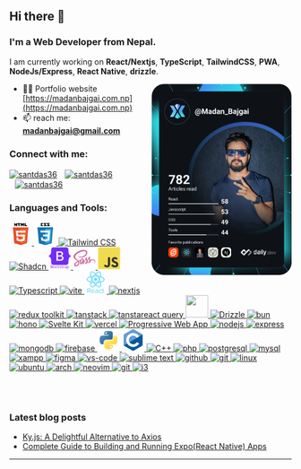 ## Hi there 👋

### I'm a Web Developer from Nepal.

I am currently working on **React/Nextjs**, **TypeScript**, **TailwindCSS**, **PWA**, **NodeJs/Express**, **React Native**, **drizzle**.

<a href="https://app.daily.dev/madanbazgai">
  <img align="right" src="https://github.com/madanbajgai/madanbajgai/blob/main/devcard.svg" width="250" alt="Madan Bajgai's Dev Card" />
</a>

- 👨‍💻 Portfolio website [https://madanbajgai.com.np](https://madanbajgai.com.np)
- 📫 reach me: **madanbajgai@gmail.com**

<h3 align="left">Connect with me:</h3>

<!-- Social Links -->
<p align="left">
  <a href="https://www.instagram.com/madanbazgai" target="blank"><img align="center" src="https://cdn3.iconfinder.com/data/icons/2018-social-media-logotypes/1000/2018_social_media_popular_app_logo_instagram-64.png" alt="santdas36" height="40" width="40" /></a>
  <a href="https://www.linkedin.com/in/madanbazgai" target="blank"><img align="center" src="https://cdn0.iconfinder.com/data/icons/social-circle-3/72/Linkedin-64.png" alt="santdas36" height="40" width="40" style="margin-left: 10px" /></a>
  <a href="https://fb.com/madan.bajgai" target="blank"><img align="center" src="https://cdn2.iconfinder.com/data/icons/social-media-2285/512/1_Facebook_colored_svg_copy-64.png" alt="santdas36" height="40" width="40" style="margin-left: 10px" /></a>
  <!-- <a href="https://twitter.com/" target="blank"><img align="center" src="https://cdn2.iconfinder.com/data/icons/social-media-2285/512/1_Twitter2_colored_svg-64.png" alt="santdas36" height="40" width="40" style="margin-left: 10px" /></a> -->
</p>

<!-- Language and Tools -->

<h3 align="left">Languages and Tools:</h3>

<p align="left">
  <!-- HTML5 -->
  <a href="https://www.w3.org/html/" target="_blank">
    <img src="https://raw.githubusercontent.com/devicons/devicon/master/icons/html5/html5-original-wordmark.svg" alt="html5" width="40" height="40" />
  </a>

  <!-- CSS3 -->
  <a href="https://www.w3schools.com/css/" target="_blank">
    <img src="https://raw.githubusercontent.com/devicons/devicon/master/icons/css3/css3-original-wordmark.svg" alt="css3" width="40" height="40" />
  </a>

  <!-- Tailwind CSS -->
  <a href="https://tailwindcss.com/" target="_blank">
    <img src="https://user-images.githubusercontent.com/98990/89711240-4172a200-d989-11ea-8d51-4aaf922fa407.png" alt="Tailwind CSS" width="40" height="40" />
  </a>

  <!-- Shadcn  -->
  <a href="https://ui.shadcn.com/" target="_blank">
    <img src="https://ui.shadcn.com/apple-touch-icon.png" alt="Shadcn " width="40" height="40" />
  </a>

  <!-- Bootstrap -->
  <a href="https://getbootstrap.com" target="_blank">
    <img src="https://raw.githubusercontent.com/devicons/devicon/master/icons/bootstrap/bootstrap-plain-wordmark.svg" alt="bootstrap" width="40" height="40" />
  </a>

  <!-- SASS -->
  <a href="https://sass-lang.com" target="_blank">
    <img src="https://raw.githubusercontent.com/devicons/devicon/master/icons/sass/sass-original.svg" alt="sass" width="40" height="40" />
  </a>

  <!-- JavaScript -->
  <a href="https://www.w3schools.com/js/" target="_blank">
    <img src="https://raw.githubusercontent.com/devicons/devicon/master/icons/javascript/javascript-original.svg" alt="JavaScript" width="40" height="40" />
  </a>

  <!-- TypeScript -->
  <a href="https://www.typescriptlang.org/">
    <img src="https://upload.wikimedia.org/wikipedia/commons/thumb/4/4c/Typescript_logo_2020.svg/2048px-Typescript_logo_2020.svg.png" alt="Typescript" width="40" height="40" />
  </a>

  <!-- Vite -->
  <a href="https://vitejs.dev/" target="_blank">
    <img src="https://vitejs.dev/logo-with-shadow.png" alt="vite" width="40" height="40" />
  </a>

  <!-- ReactJS -->
  <a href="https://reactjs.org/" target="_blank">
    <img src="https://raw.githubusercontent.com/devicons/devicon/master/icons/react/react-original-wordmark.svg" alt="react" width="40" height="40" />
  </a>

  <!-- NextJS -->
  <a href="https://nextjs.org/" target="_blank">
    <img src="https://www.svgrepo.com/show/354113/nextjs-icon.svg" alt="nextjs" width="50" height="40" />
  </a>

   <!-- Redux Toolkit -->
  <a href="https://redux-toolkit.js.org/" target="_blank">
    <img src="https://raw.githubusercontent.com/reduxjs/redux/master/logo/logo.png" alt="redux toolkit" width="40" height="40" />
  </a> 
  
   <!-- Tanstack -->
  <a href="https://tanstack.com/" target="_blank">
    <img src="https://tanstack.com/_build/assets/logo-color-600w-Er4SOkq1.png" alt="tanstack" width="40" height="40" />
  </a>

   <!-- React Query -->
  <a href="https://tanstack.com/query/latest" target="_blank">
    <img src="https://images.seeklogo.com/logo-png/43/1/react-query-logo-png_seeklogo-435661.png" alt="tanstareact query" width="40" height="40" />
  </a>

 <!-- Zustand -->
  <a href="https://zustand-demo.pmnd.rs/" target="_blank">
    <img src="https://user-images.githubusercontent.com/958486/218346783-72be5ae3-b953-4dd7-b239-788a882fdad6.svg"  width="40" height="40"/>
  </a>

   <!-- Drizzle -->
  <a href="https://orm.drizzle.team/" target="_blank">
    <img src="https://pbs.twimg.com/media/F7V2rLQWUAAgaLh?format=jpg&name=360x360" alt="Drizzle" width="40" height="40" />
  </a>

<!-- Bun -->
  <a href="https://bun.sh/" target="_blank">
    <img src="https://seeklogo.com/images/B/bun-logo-A876328A1F-seeklogo.com.png" alt="bun" width="40" height="40" />
  </a>

  <!-- HonoJs -->
  <a href="https://hono.dev/" target="_blank">
    <img src="https://avatars.githubusercontent.com/u/98495527?s=200&v=4" alt="hono" width="40" height="40" />
  </a>

  <!-- Svelte/ Svelte-kit -->
  <a href="https://svelte.dev/">
    <img src="https://upload.wikimedia.org/wikipedia/commons/thumb/6/6e/Svelte_logo_by_gengns.svg/514px-Svelte_logo_by_gengns.svg.png?20191219134736" alt="Svelte Kit" height="40" />
  </a>

  <!-- Vercel -->
  <a href="https://vercel.com/" target="_blank">
    <img src="https://encrypted-tbn0.gstatic.com/images?q=tbn:ANd9GcQ0irVkQRaYA0tFB3442h8Mu_B405Ds-oDvtaPOEGM&s" alt="vercel" width="40" height="40" />
  </a>

  <!-- Progressive Web App -->
  <a href="https://web.dev/progressive-web-apps/">
    <img src="https://i0.wp.com/shinesolutions.com/wp-content/uploads/2018/07/28351989-7f68389e-6c4b-11e7-9bf2-e9fcd4977e7a.png?fit=2048%2C771&ssl=1" alt="Progressive Web App" height="20" width="60" />
  </a>

  <!-- NodeJS -->
  <a href="https://nodejs.org" target="_blank">
    <img src="https://upload.wikimedia.org/wikipedia/commons/thumb/7/7e/Node.js_logo_2015.svg/2560px-Node.js_logo_2015.svg.png" alt="nodejs"  height="30" />
  </a>

  <!-- Express JS -->
  <a href="https://expressjs.com" target="_blank">
    <img src="https://testrigor.com/wp-content/uploads/2023/01/express-logo.png" alt="express" height="30" />
  </a>

  <!-- Mongodb -->
  <a href="https://www.mongodb.com/" target="_blank">
    <img src="https://w1.pngwing.com/pngs/711/379/png-transparent-green-grass-mongodb-database-documentoriented-database-dashboard-nosql-bson-javascript-thumbnail.png" alt="mongodb" width="40" height="40" />
  </a>

  <!-- Firebase -->
  <a href="https://firebase.google.com/" target="_blank">
    <img src="https://www.vectorlogo.zone/logos/firebase/firebase-icon.svg" alt="firebase" width="40" height="40" />
  </a>

  <!-- Python -->
  <a href="https://www.python.org" target="_blank">
    <img src="https://raw.githubusercontent.com/devicons/devicon/master/icons/python/python-original.svg" alt="python" width="40" height="40" />
  </a>

  <!-- C Programming -->
  <a href="https://www.cprogramming.com/" target="_blank">
    <img src="https://raw.githubusercontent.com/devicons/devicon/master/icons/c/c-original.svg" alt="c" width="40" height="40" />
  </a>

  <!-- C++ -->
  <a href="https://www.w3schools.com/cpp/" target="_blank">
    <img src="https://upload.wikimedia.org/wikipedia/commons/thumb/1/18/ISO_C%2B%2B_Logo.svg/306px-ISO_C%2B%2B_Logo.svg.png" alt="C++" width="40" height="40" />
  </a>

  <!-- PHP  -->
  <a href="https://www.php.net" target="_blank">
    <img src="https://upload.wikimedia.org/wikipedia/commons/thumb/2/27/PHP-logo.svg/711px-PHP-logo.svg.png?20180502235434" alt="php" width="60" height="30" />
  </a>

  <!-- PostgreSQL -->
  <a href="https://www.postgresql.org/" target="_blank">
    <img src="https://upload.wikimedia.org/wikipedia/commons/thumb/2/29/Postgresql_elephant.svg/540px-Postgresql_elephant.svg.png" alt="postgresql" width="40" height="40" />
  </a>

  <!-- MySQL -->
  <a href="https://www.mysql.com/" target="_blank">
    <img src="https://1000logos.net/wp-content/uploads/2020/08/MySQL-Logo-500x313.png" alt="mysql" width="70" height="40" />
  </a>

  <!-- XAMPP -->
  <a href="https://www.apachefriends.org/" target="_blank">
    <img src="https://w7.pngwing.com/pngs/369/32/png-transparent-xampp-php-computer-servers-computer-software-localhost-others-text-rectangle-orange-thumbnail.png" alt="xampp" width="40" height="40" />
  </a>

  <!-- Figma -->
  <a href="https://www.figma.com/" target="_blank">
    <img src="https://www.vectorlogo.zone/logos/figma/figma-icon.svg" alt="figma" width="40" height="40" />
  </a>

  <!-- VS Code -->
  <a href="https://code.visualstudio.com/" target="_blank">
    <img src="https://cdn.icon-icons.com/icons2/2107/PNG/512/file_type_vscode_icon_130084.png" alt="vs-code" width="40" height="40" />
  </a>

  <!-- Sublime Text -->
  <a href="https://www.sublimetext.com/" target="_blank">
    <img src="https://upload.wikimedia.org/wikipedia/en/thumb/d/d2/Sublime_Text_3_logo.png/150px-Sublime_Text_3_logo.png" alt="sublime text" width="40" height="40" />
  </a>

  <!-- GitHub -->
  <a href="https://www.github.com/" target="_blank">
    <img src="https://cdn-icons-png.flaticon.com/512/25/25231.png" alt="github" width="40" height="40" />
  </a>

  <!-- Git -->
  <a href="https://git-scm.com/" target="_blank">
    <img src="https://w1.pngwing.com/pngs/933/874/png-transparent-github-logo-version-control-source-code-branching-repository-code-review-software-repository-commit.png" alt="git" width="40" height="40" />
  </a>

<!-- Linux -->
  <a href="" target="_blank">
    <img src="https://upload.wikimedia.org/wikipedia/commons/thumb/3/35/Tux.svg/800px-Tux.svg.png" alt="linux" width="40" height="40" />
  </a>

<!-- Ubuntu -->
  <a href="" target="_blank">
    <img src="https://upload.wikimedia.org/wikipedia/commons/thumb/a/ab/Logo-ubuntu_cof-orange-hex.svg/285px-Logo-ubuntu_cof-orange-hex.svg.png?20130511162351" alt="ubuntu" width="40" height="40" />
  </a>

<!-- Arch -->
  <a href="" target="_blank">
    <img src="https://wiki.installgentoo.com/images/thumb/f/f9/Arch-linux-logo.png/600px-Arch-linux-logo.png" alt="arch" width="40" height="40" />
  </a>

<!-- Neovim -->
  <a href="" target="_blank">
    <img src="https://upload.wikimedia.org/wikipedia/commons/thumb/3/3a/Neovim-mark.svg/492px-Neovim-mark.svg.png?20150131093814" alt="neovim" width="40" height="40" />
  </a>

<!-- Tmux -->
  <a href="" target="_blank">
    <img src="https://seeklogo.com/images/T/tmux-logo-E71523388A-seeklogo.com.png" alt="git" width="40" height="40" />
  </a>

  <!-- i3 -->
  <a href="" target="_blank">
    <img src="https://upload.wikimedia.org/wikipedia/commons/thumb/2/27/I3_window_manager_logo.svg/323px-I3_window_manager_logo.svg.png" alt="i3" width="40" height="40" />
  </a>
  
</p>
<br /><br />

### Latest blog posts

<!-- BLOG-POST-LIST:START -->
 - [Ky.js: A Delightful Alternative to Axios](https://madanbajgai.com.np/blog/ky-js-is-a-modern-alternative-to-axios/)
 - [Complete Guide to Building and Running Expo(React Native) Apps](https://madanbajgai.com.np/blog/complete-guide-to-building-and-running-expo-react-native-apps/)
<!-- BLOG-POST-LIST:END -->

---
